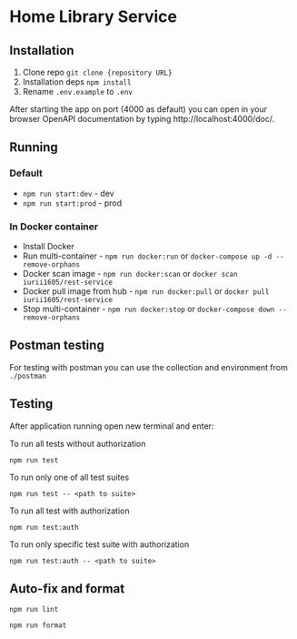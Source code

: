 # Home Library Service
## Installation

1. Clone repo `git clone {repository URL}`
2. Installation deps `npm install`
3. Rename `.env.example` to `.env`

After starting the app on port (4000 as default) you can open
in your browser OpenAPI documentation by typing http://localhost:4000/doc/.

## Running

### Default
- `npm run start:dev` - dev 
- `npm run start:prod` - prod 

### In Docker container
- Install Docker
- Run multi-container - `npm run docker:run` or `docker-compose up -d --remove-orphans`
- Docker scan image - `npm run docker:scan` or `docker scan iurii1605/rest-service`
- Docker pull image from hub - `npm run docker:pull` or `docker pull iurii1605/rest-service`
- Stop multi-container - `npm run docker:stop` or `docker-compose down --remove-orphans`

## Postman testing

For testing with postman you can use the collection and environment from `./postman`

## Testing

After application running open new terminal and enter:

To run all tests without authorization

```
npm run test
```

To run only one of all test suites

```
npm run test -- <path to suite>
```

To run all test with authorization

```
npm run test:auth
```

To run only specific test suite with authorization

```
npm run test:auth -- <path to suite>
```

## Auto-fix and format

```
npm run lint
```

```
npm run format
```
